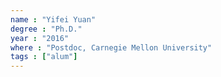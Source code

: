 ```yaml
---
name : "Yifei Yuan"
degree : "Ph.D."
year : "2016"
where : "Postdoc, Carnegie Mellon University"
tags : ["alum"]
---
```

